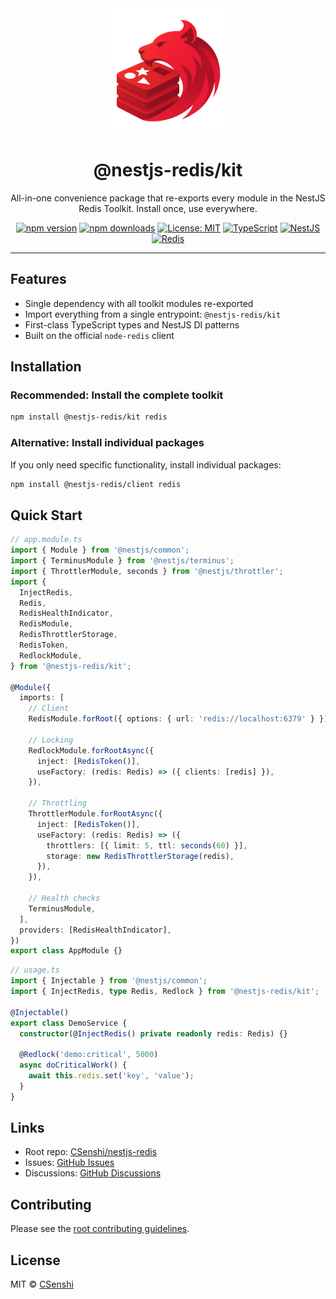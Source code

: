<div align="center">

<img src="https://raw.githubusercontent.com/CSenshi/nestjs-redis/main/docs/images/logo.png" alt="NestJS Redis Toolkit Logo" width="200" height="200">

# @nestjs-redis/kit

All-in-one convenience package that re-exports every module in the NestJS Redis Toolkit. Install once, use everywhere.

[![npm version](https://badge.fury.io/js/%40nestjs-redis%2Fkit.svg)](https://www.npmjs.com/package/@nestjs-redis/kit)
[![npm downloads](https://img.shields.io/npm/dm/@nestjs-redis/kit.svg)](https://www.npmjs.com/package/@nestjs-redis/kit)
[![License: MIT](https://img.shields.io/badge/License-MIT-yellow.svg)](https://opensource.org/licenses/MIT)
[![TypeScript](https://img.shields.io/badge/TypeScript-Ready-blue.svg)](https://www.typescriptlang.org/)
[![NestJS](https://img.shields.io/badge/NestJS-9%2B-red.svg)](https://nestjs.com/) [![Redis](https://img.shields.io/badge/Redis-5+-red.svg)](https://redis.io/)

</div>

---

## Features

- Single dependency with all toolkit modules re-exported
- Import everything from a single entrypoint: `@nestjs-redis/kit`
- First-class TypeScript types and NestJS DI patterns
- Built on the official `node-redis` client

## Installation

### Recommended: Install the complete toolkit

```bash
npm install @nestjs-redis/kit redis
```

### Alternative: Install individual packages

If you only need specific functionality, install individual packages:

```bash
npm install @nestjs-redis/client redis
```

## Quick Start

```typescript
// app.module.ts
import { Module } from '@nestjs/common';
import { TerminusModule } from '@nestjs/terminus';
import { ThrottlerModule, seconds } from '@nestjs/throttler';
import {
  InjectRedis,
  Redis,
  RedisHealthIndicator,
  RedisModule,
  RedisThrottlerStorage,
  RedisToken,
  RedlockModule,
} from '@nestjs-redis/kit';

@Module({
  imports: [
    // Client
    RedisModule.forRoot({ options: { url: 'redis://localhost:6379' } }),

    // Locking
    RedlockModule.forRootAsync({
      inject: [RedisToken()],
      useFactory: (redis: Redis) => ({ clients: [redis] }),
    }),

    // Throttling
    ThrottlerModule.forRootAsync({
      inject: [RedisToken()],
      useFactory: (redis: Redis) => ({
        throttlers: [{ limit: 5, ttl: seconds(60) }],
        storage: new RedisThrottlerStorage(redis),
      }),
    }),

    // Health checks
    TerminusModule,
  ],
  providers: [RedisHealthIndicator],
})
export class AppModule {}
```

```typescript
// usage.ts
import { Injectable } from '@nestjs/common';
import { InjectRedis, type Redis, Redlock } from '@nestjs-redis/kit';

@Injectable()
export class DemoService {
  constructor(@InjectRedis() private readonly redis: Redis) {}

  @Redlock('demo:critical', 5000)
  async doCriticalWork() {
    await this.redis.set('key', 'value');
  }
}
```

## Links

- Root repo: [CSenshi/nestjs-redis](https://github.com/CSenshi/nestjs-redis)
- Issues: [GitHub Issues](https://github.com/CSenshi/nestjs-redis/issues)
- Discussions: [GitHub Discussions](https://github.com/CSenshi/nestjs-redis/discussions)

## Contributing

Please see the [root contributing guidelines](https://github.com/CSenshi/nestjs-redis#contributing).

## License

MIT © [CSenshi](https://github.com/CSenshi)
